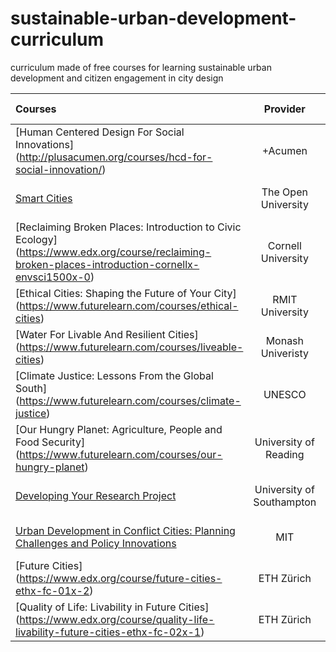 # sustainable-urban-development-curriculum

curriculum made of free courses for learning sustainable urban development and citizen engagement in city design

Courses | Provider | Platform | Duration | Effort | Co-learning
:-- | :--: | :--: | :--: | :--: | :--:
[Human Centered Design For Social Innovations] (http://plusacumen.org/courses/hcd-for-social-innovation/) | +Acumen | IDEO | 7 weeks | 5 hours p/w |
[Smart Cities](https://www.futurelearn.com/courses/smart-cities) | The Open University | FutureLearn | 6 weeks | 3 hours p/w
[Reclaiming Broken Places: Introduction to Civic Ecology] (https://www.edx.org/course/reclaiming-broken-places-introduction-cornellx-envsci1500x-0) | Cornell University | edX | 6 weeks | 4 hours p/w | [HK](http://www.meetup.com/Green-Sustainable-Living-Hong-Kong/events/232005726/)
[Ethical Cities: Shaping the Future of Your City] (https://www.futurelearn.com/courses/ethical-cities) | RMIT University | FutureLearn | 5 weeks | 2 hours p/w | 
[Water For Livable And Resilient Cities] (https://www.futurelearn.com/courses/liveable-cities) | Monash Univeristy | FutureLearn | 7 weeks | 4 hours p/w |
[Climate Justice: Lessons From the Global South] (https://www.futurelearn.com/courses/climate-justice) | UNESCO | FutureLearn | 4 weeks | 2 hours p/w |
[Our Hungry Planet: Agriculture, People and Food Security] (https://www.futurelearn.com/courses/our-hungry-planet) | University of Reading | FutureLearn | 4 weeks | 2 hours p/w |
[Developing Your Research Project](https://www.futurelearn.com/courses/research-project) | University of Southampton | FutureLearn | 8 weeks | 1 hour p/w |
[Urban Development in Conflict Cities: Planning Challenges and Policy Innovations](http://ocw.mit.edu/courses/urban-studies-and-planning/11-488-urban-development-in-conflict-cities-planning-challenges-and-policy-innovations-fall-2015/index.htm) | MIT | Open Courseware | 12 weeks | 3 hours p/w | 
[Future Cities] (https://www.edx.org/course/future-cities-ethx-fc-01x-2) | ETH Zürich | edX | 10 weeks | 3 hours p/w | 
[Quality of Life: Livability in Future Cities] (https://www.edx.org/course/quality-life-livability-future-cities-ethx-fc-02x-1) | ETH Zürich | edX | 11 weeks | 3 hours p/w |

